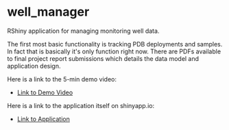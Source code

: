 # well_manager
RShiny application for managing monitoring well data.

The first most basic functionality is tracking PDB deployments and samples. In fact that is basically it's only function right now. There are PDFs available to final project report submissions which details the data model and application design. 

Here is a link to the 5-min demo video:

- [Link to Demo Video](https://iu.mediaspace.kaltura.com/media/t/1_1yezmiy4)

Here is a link to the application itself on shinyapp.io:

- [Link to Application](https://margree-iu.shinyapps.io/PDB-Manager/)

